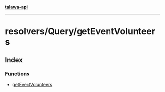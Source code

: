 [**talawa-api**](../../../README.md)

***

# resolvers/Query/getEventVolunteers

## Index

### Functions

- [getEventVolunteers](functions/getEventVolunteers.md)
